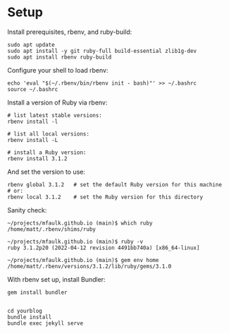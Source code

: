 # Setup

Install prerequisites, rbenv, and ruby-build:

    sudo apt update
    sudo apt install -y git ruby-full build-essential zlib1g-dev
    sudo apt install rbenv ruby-build

Configure your shell to load rbenv:

    echo 'eval "$(~/.rbenv/bin/rbenv init - bash)"' >> ~/.bashrc
    source ~/.bashrc

Install a version of Ruby via rbenv:

    # list latest stable versions:
    rbenv install -l
    
    # list all local versions:
    rbenv install -L
    
    # install a Ruby version:
    rbenv install 3.1.2

And set the version to use:


    rbenv global 3.1.2   # set the default Ruby version for this machine
    # or:
    rbenv local 3.1.2    # set the Ruby version for this directory


Sanity check:

    ~/projects/mfaulk.github.io (main)$ which ruby
    /home/matt/.rbenv/shims/ruby
    
    ~/projects/mfaulk.github.io (main)$ ruby -v
    ruby 3.1.2p20 (2022-04-12 revision 4491bb740a) [x86_64-linux]
    
    ~/projects/mfaulk.github.io (main)$ gem env home
    /home/matt/.rbenv/versions/3.1.2/lib/ruby/gems/3.1.0
    
With rbenv set up, install Bundler:

    gem install bundler


    cd yourblog
    bundle install
    bundle exec jekyll serve


